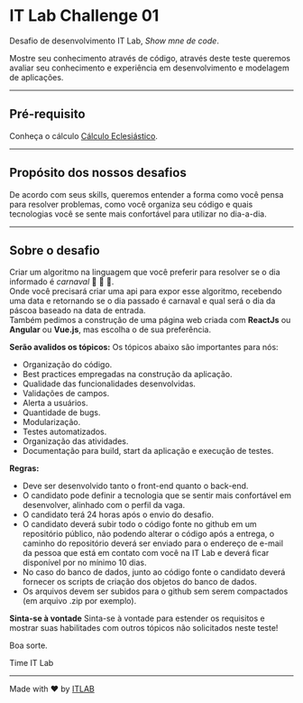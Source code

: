 # IT Lab Challenge 01
Desafio de desenvolvimento IT Lab, *Show mne de code*.

Mostre seu conhecimento através de código, através deste teste queremos avaliar seu conhecimento e experiência em desenvolvimento e modelagem de aplicações.


---
## Pré-requisito

Conheça o cálculo [Cálculo Eclesiástico](http://www.vision.ime.usp.br/~pmiranda/mc102_1s07/lab01/lab.html).

---

## Propósito dos nossos desafios

De acordo com seus skills, queremos entender a forma como você pensa para resolver problemas, como você organiza seu código e quais tecnologias você se sente mais confortável para utilizar no dia-a-dia.

---

## Sobre o desafio
Criar um algoritmo na linguagem que você preferir para resolver se o dia informado é *carnaval* :tada: :tada: :tada:.  
Onde você precisará criar uma api para expor esse algoritmo, recebendo uma data e retornando se o dia passado é carnaval e qual será o dia da páscoa baseado na data de entrada.  
Também pedimos a construção de uma página web criada com **ReactJs** ou **Angular** ou **Vue.js**, mas escolha o de sua preferência.

**Serão avalidos os tópicos:**
Os tópicos abaixo são importantes para nós:
- Organização do código.
- Best practices empregadas na construção da aplicação.
- Qualidade das funcionalidades desenvolvidas.
- Validações de campos.
- Alerta a usuários.
- Quantidade de bugs.
- Modularização.
- Testes automatizados.
- Organização das atividades.
- Documentação para build, start da aplicação e execução de testes.

**Regras:**
- Deve ser desenvolvido tanto o front-end quanto o back-end.
- O candidato pode definir a tecnologia que se sentir mais confortável em desenvolver, alinhado com o perfil da vaga.
- O candidato terá 24 horas após o envio do desafio.
- O candidato deverá subir todo o código fonte no github em um repositório público, não podendo alterar o código após a entrega, o caminho do repositório deverá ser enviado para o endereço de e-mail da pessoa que está em contato com você na IT Lab e deverá ficar disponível por no mínimo 10 dias.
- No caso do banco de dados, junto ao código fonte o candidato deverá fornecer os scripts de criação dos objetos do banco de dados.
- Os arquivos devem ser subidos para o github sem serem compactados (em arquivo .zip por exemplo).

**Sinta-se à vontade**
Sinta-se à vontade para estender os requisitos e mostrar suas habilitades com outros tópicos não solicitados neste teste!


Boa sorte.

Time IT Lab

---
Made with ♥ by [ITLAB](http://www.itlab.com.br)
